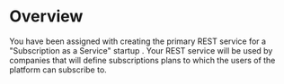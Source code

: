 # Overview
 You have been assigned with creating the primary REST
 service for a "Subscription as a Service" startup . Your
 REST service will be used by companies that will define
 subscriptions plans to which the users of the platform can
 subscribe to.
